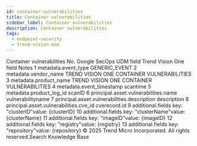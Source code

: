 ```yaml
---
id: container-vulnerabilities
title: Container vulnerabilities
sidebar_label: Container vulnerabilities
description: Container vulnerabilities
tags:
  - endpoint-security
  - trend-vision-one
---
```


 Container vulnerabilities No. Google SecOps UDM field Trend Vision One field Notes 1 metadata.event_type GENERIC_EVENT 2 metadata.vendor_name TREND VISION ONE CONTAINER VULNERABILITIES 3 metadata.product_name TREND VISION ONE CONTAINER VULNERABILITIES 4 metadata.event_timestamp scantime 5 metadata.product_log_id scanID 6 principal.asset.vulnerabilities.name vulnerabilityname 7 principal.asset.vulnerabilities.description description 8 principal.asset.vulnerabilities.cve_id cverecord.id 9 additional.fields key: "clusterID"value: {clusterID} 10 additional.fields key: "clusterName"value: {clusterName} 11 additional.fields key: "imageID"value: {imageID} 12 additional.fields key: "registry"value: {registry} 13 additional.fields key: "repository"value: {repository} © 2025 Trend Micro Incorporated. All rights reserved.Search Knowledge Base
